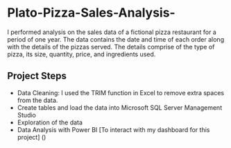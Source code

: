 # Plato-Pizza-Sales-Analysis-
I performed analysis on the sales data of a fictional pizza restaurant for a period of one year. The data contains the date and time of each order along with the details of the pizzas served. The details comprise of the type of pizza, its size, quantity, price, and ingredients used.
## Project Steps
- Data Cleaning: I used the TRIM function in Excel to remove extra spaces from the data.
- Create tables and load the data into Microsoft SQL Server Management Studio
- Exploration of the data
- Data Analysis with Power BI
[To interact with my dashboard for this project] ()

